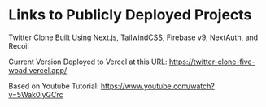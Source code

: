 # Links to Publicly Deployed Projects

Twitter Clone Built Using Next.js, TailwindCSS, Firebase v9, NextAuth, and Recoil

Current Version Deployed to Vercel at this URL: https://twitter-clone-five-woad.vercel.app/

Based on Youtube Tutorial: https://www.youtube.com/watch?v=5Wak0iyGCrc
